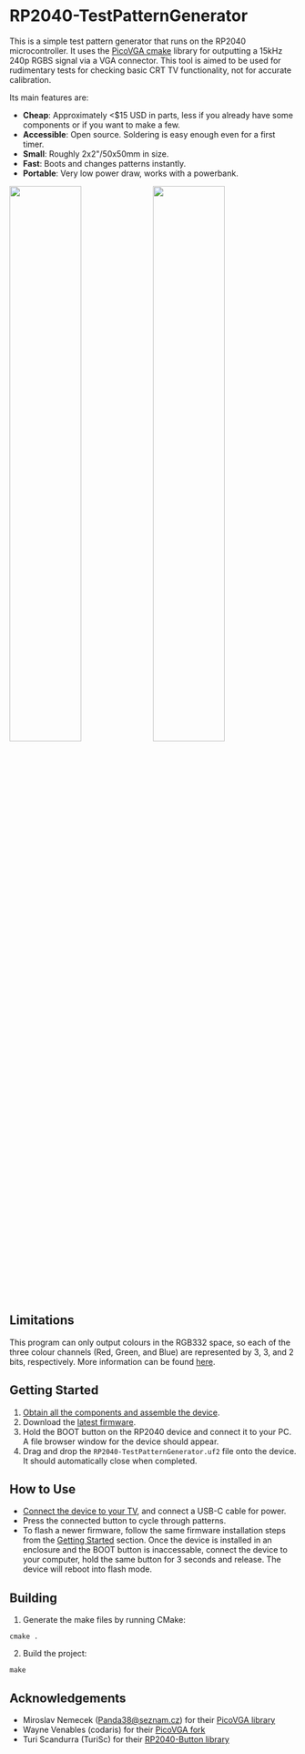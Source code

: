# RP2040-TestPatternGenerator

This is a simple test pattern generator that runs on the RP2040 microcontroller. It uses the [PicoVGA cmake](https://github.com/codaris/picovga-cmake) library for outputting a 15kHz 240p RGBS signal via a VGA connector. This tool is aimed to be used for rudimentary tests for checking basic CRT TV functionality, not for accurate calibration.  

Its main features are:  
- **Cheap**: Approximately <$15 USD in parts, less if you already have some components or if you want to make a few.
- **Accessible**: Open source. Soldering is easy enough even for a first timer.
- **Small**: Roughly 2x2"/50x50mm in size.
- **Fast**: Boots and changes patterns instantly.
- **Portable**: Very low power draw, works with a powerbank.

[<img src="https://github.com/nmur/RP2040-TestPatternGenerator/assets/8315014/7c5d83b8-fa1e-4127-8eaf-c0302f727538" width="50%"/>](https://github.com/nmur/RP2040-TestPatternGenerator/assets/8315014/7c5d83b8-fa1e-4127-8eaf-c0302f727538)[<img src="https://github.com/nmur/RP2040-TestPatternGenerator/assets/8315014/ee1879ff-74e5-49d6-872a-809746e85480" width="50%"/>](https://github.com/nmur/RP2040-TestPatternGenerator/assets/8315014/ee1879ff-74e5-49d6-872a-809746e85480)

## Limitations

This program can only output colours in the RGB332 space, so each of the three colour channels (Red, Green, and Blue) are represented by 3, 3, and 2 bits, respectively. More information can be found [here](https://github.com/nmur/RP2040-TestPatternGenerator/wiki/Limitations).

## Getting Started

1. [Obtain all the components and assemble the device](https://github.com/nmur/RP2040-TestPatternGenerator/wiki/Assembly).
2. Download the [latest firmware](https://github.com/nmur/RP2040-TestPatternGenerator/releases).
3. Hold the BOOT button on the RP2040 device and connect it to your PC. A file browser window for the device should appear.
4. Drag and drop the `RP2040-TestPatternGenerator.uf2` file onto the device. It should automatically close when completed.

## How to Use

- [Connect the device to your TV](https://github.com/nmur/RP2040-TestPatternGenerator/wiki/Frequently-Asked-Questions#how-do-i-connect-this-to-my-crt-tv), and connect a USB-C cable for power.
- Press the connected button to cycle through patterns.
- To flash a newer firmware, follow the same firmware installation steps from the [Getting Started](https://github.com/nmur/RP2040-TestPatternGenerator/tree/main?tab=readme-ov-file#getting-started) section. Once the device is installed in an enclosure and the BOOT button is inaccessable, connect the device to your computer, hold the same button for 3 seconds and release. The device will reboot into flash mode.

## Building

1. Generate the make files by running CMake:
~~~
cmake .
~~~

2. Build the project:
~~~
make
~~~

## Acknowledgements

- Miroslav Nemecek (Panda38@seznam.cz) for their [PicoVGA library](https://github.com/Panda381/PicoVGA)
- Wayne Venables (codaris) for their [PicoVGA fork](https://github.com/codaris/picovga-cmake)
- Turi Scandurra (TuriSc) for their [RP2040-Button library](https://github.com/TuriSc/RP2040-Button)
